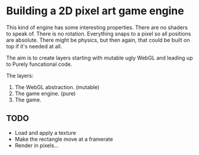 # Building a 2D pixel art game engine
This kind of engine has some interesting properties.
There are no shaders to speak of.
There is no rotation.
Everything snaps to a pixel so all positions are absolute.
There might be physics, but then again, that could be built on top if it's needed at all.

The aim is to create layers starting with mutable ugly WebGL and leading up to Purely funcational code.

The layers:
1. The WebGL abstraction. (mutable)
2. The game engine. (pure)
3. The game.

## TODO

- Load and apply a texture
- Make the rectangle move at a framerate
- Render in pixels...

